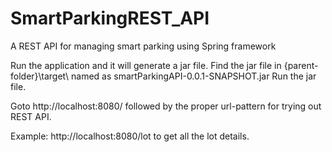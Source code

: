 # SmartParkingREST_API
A REST API for managing smart parking using Spring framework

Run the application and it will generate a jar file.
Find the jar file in {parent-folder}\target\ named as smartParkingAPI-0.0.1-SNAPSHOT.jar
Run the jar file.

Goto http://localhost:8080/ followed by the proper url-pattern for trying out REST API.

Example: http://localhost:8080/lot to get all the lot details.
